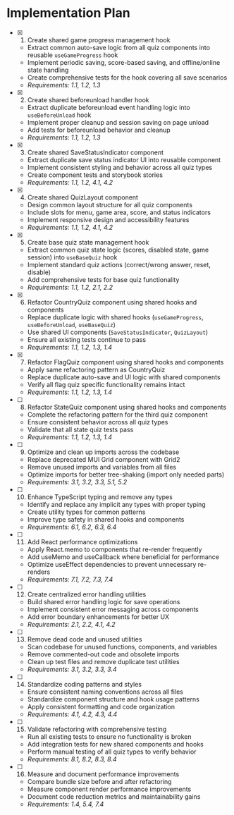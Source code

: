 # Implementation Plan

- [x] 1. Create shared game progress management hook









  - Extract common auto-save logic from all quiz components into reusable `useGameProgress` hook
  - Implement periodic saving, score-based saving, and offline/online state handling
  - Create comprehensive tests for the hook covering all save scenarios
  - _Requirements: 1.1, 1.2, 1.3_

- [x] 2. Create shared beforeunload handler hook





  - Extract duplicate beforeunload event handling logic into `useBeforeUnload` hook
  - Implement proper cleanup and session saving on page unload
  - Add tests for beforeunload behavior and cleanup
  - _Requirements: 1.1, 1.2, 1.3_

- [x] 3. Create shared SaveStatusIndicator component





  - Extract duplicate save status indicator UI into reusable component
  - Implement consistent styling and behavior across all quiz types
  - Create component tests and storybook stories
  - _Requirements: 1.1, 1.2, 4.1, 4.2_

- [x] 4. Create shared QuizLayout component





  - Design common layout structure for all quiz components
  - Include slots for menu, game area, score, and status indicators
  - Implement responsive design and accessibility features
  - _Requirements: 1.1, 1.2, 4.1, 4.2_

- [x] 5. Create base quiz state management hook





  - Extract common quiz state logic (scores, disabled state, game session) into `useBaseQuiz` hook
  - Implement standard quiz actions (correct/wrong answer, reset, disable)
  - Add comprehensive tests for base quiz functionality
  - _Requirements: 1.1, 1.2, 2.1, 2.2_

- [x] 6. Refactor CountryQuiz component using shared hooks and components





  - Replace duplicate logic with shared hooks (`useGameProgress`, `useBeforeUnload`, `useBaseQuiz`)
  - Use shared UI components (`SaveStatusIndicator`, `QuizLayout`)
  - Ensure all existing tests continue to pass
  - _Requirements: 1.1, 1.2, 1.3, 1.4_

- [x] 7. Refactor FlagQuiz component using shared hooks and components





  - Apply same refactoring pattern as CountryQuiz
  - Replace duplicate auto-save and UI logic with shared components
  - Verify all flag quiz specific functionality remains intact
  - _Requirements: 1.1, 1.2, 1.3, 1.4_

- [ ] 8. Refactor StateQuiz component using shared hooks and components
  - Complete the refactoring pattern for the third quiz component
  - Ensure consistent behavior across all quiz types
  - Validate that all state quiz tests pass
  - _Requirements: 1.1, 1.2, 1.3, 1.4_

- [ ] 9. Optimize and clean up imports across the codebase
  - Replace deprecated MUI Grid component with Grid2
  - Remove unused imports and variables from all files
  - Optimize imports for better tree-shaking (import only needed parts)
  - _Requirements: 3.1, 3.2, 3.3, 5.1, 5.2_

- [ ] 10. Enhance TypeScript typing and remove any types
  - Identify and replace any implicit any types with proper typing
  - Create utility types for common patterns
  - Improve type safety in shared hooks and components
  - _Requirements: 6.1, 6.2, 6.3, 6.4_

- [ ] 11. Add React performance optimizations
  - Apply React.memo to components that re-render frequently
  - Add useMemo and useCallback where beneficial for performance
  - Optimize useEffect dependencies to prevent unnecessary re-renders
  - _Requirements: 7.1, 7.2, 7.3, 7.4_

- [ ] 12. Create centralized error handling utilities
  - Build shared error handling logic for save operations
  - Implement consistent error messaging across components
  - Add error boundary enhancements for better UX
  - _Requirements: 2.1, 2.2, 4.1, 4.2_

- [ ] 13. Remove dead code and unused utilities
  - Scan codebase for unused functions, components, and variables
  - Remove commented-out code and obsolete imports
  - Clean up test files and remove duplicate test utilities
  - _Requirements: 3.1, 3.2, 3.3, 3.4_

- [ ] 14. Standardize coding patterns and styles
  - Ensure consistent naming conventions across all files
  - Standardize component structure and hook usage patterns
  - Apply consistent formatting and code organization
  - _Requirements: 4.1, 4.2, 4.3, 4.4_

- [ ] 15. Validate refactoring with comprehensive testing
  - Run all existing tests to ensure no functionality is broken
  - Add integration tests for new shared components and hooks
  - Perform manual testing of all quiz types to verify behavior
  - _Requirements: 8.1, 8.2, 8.3, 8.4_

- [ ] 16. Measure and document performance improvements
  - Compare bundle size before and after refactoring
  - Measure component render performance improvements
  - Document code reduction metrics and maintainability gains
  - _Requirements: 1.4, 5.4, 7.4_